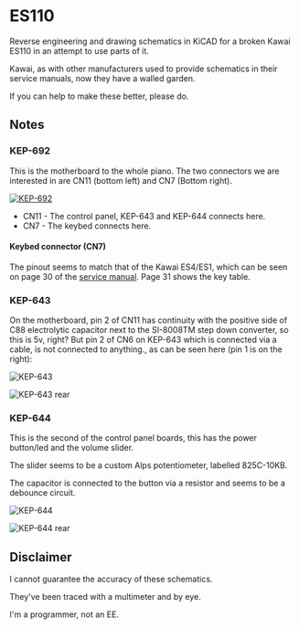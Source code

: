 # ES110

Reverse engineering and drawing schematics in KiCAD for a broken Kawai ES110 in an attempt to use parts of it.

Kawai, as with other manufacturers used to provide schematics in their service manuals, now they have a walled garden.

If you can help to make these better, please do.

## Notes

### KEP-692

This is the motherboard to the whole piano. The two connectors we are interested in are CN11 (bottom left) and CN7 (Bottom right).

[![KEP-692](https://i.imgur.com/RsQSE3i.jpg)](https://imgur.com/RsQSE3i)

* CN11 - The control panel, KEP-643 and KEP-644 connects here.
* CN7  - The keybed connects here.

#### Keybed connector (CN7)

The pinout seems to match that of the Kawai ES4/ES1, which can be seen on page 30 of the [service manual](./docs/es4es1p.pdf). Page 31 shows the key table.

### KEP-643

On the motherboard, pin 2 of CN11 has continuity with the positive side of C88 electrolytic capacitor next to the SI-8008TM step down converter, so this is 5v, right? But pin 2 of CN6 on KEP-643 which is connected via a cable, is not connected to anything., as can be seen here (pin 1 is on the right):

![KEP-643](https://imgur.com/GNB6Hiq)

![KEP-643 rear](https://i.imgur.com/2M9kh3h.jpg)

### KEP-644

This is the second of the control panel boards, this has the power button/led and the volume slider.

The slider seems to be a custom Alps potentiometer, labelled 825C-10KB.

The capacitor is connected to the button via a resistor and seems to be a debounce circuit.

![KEP-644](https://imgur.com/Xlv9WfC)

![KEP-644 rear](https://imgur.com/ov3erFO)

## Disclaimer

I cannot guarantee the accuracy of these schematics.

They've been traced with a multimeter and by eye.

I'm a programmer, not an EE.
